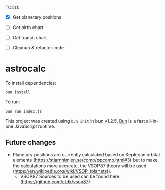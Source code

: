 TODO:
- [x] Get planetary positions
- [ ] Get birth chart
- [ ] Get transit chart

- [ ] Cleanup & refactor code

# astrocalc

To install dependencies:

```bash
bun install
```

To run:

```bash
bun run index.ts
```

This project was created using `bun init` in bun v1.2.5. [Bun](https://bun.sh) is a fast all-in-one JavaScript runtime.

## Future changes

- Planetary positions are currently calculated based on Keplerian orbital elements (https://stjarnhimlen.se/comp/ppcomp.html#3) but to make the calculations more accurate, the VSOP87 theory will be used (https://en.wikipedia.org/wiki/VSOP_(planets)).
  - VSOP87 Sources to be used can be found here (https://github.com/ctdk/vsop87)
